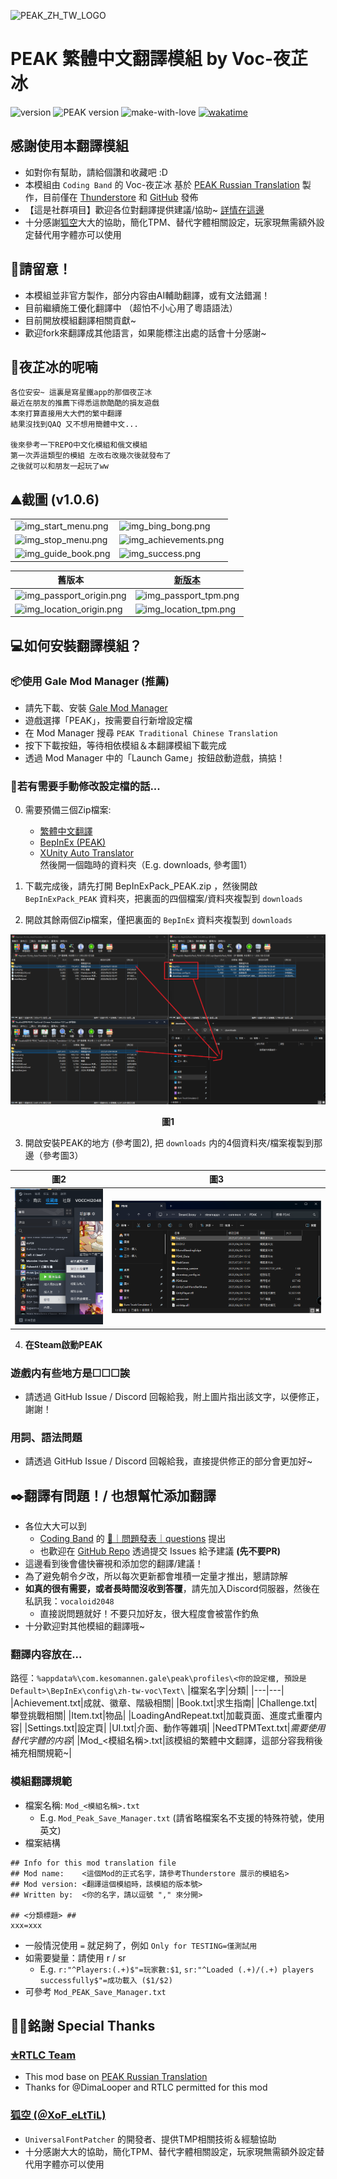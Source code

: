 ![PEAK_ZH_TW_LOGO](https://raw.githubusercontent.com/Vocaloid2048/PEAK-zh-tw-Translation/refs/heads/main/Logo.png)
# PEAK 繁體中文翻譯模組 by Voc-夜芷冰
![version](https://img.shields.io/badge/Version-1.0.7-pink)
![PEAK version](https://img.shields.io/badge/PEAK-1.6.a-orange)
![make-with-love](https://camo.githubusercontent.com/da124fe0d303f3da8682918930b2f99caf16cda69474c01b4c48598d38f71613/68747470733a2f2f696d672e736869656c64732e696f2f62616467652f6d616b655f776974685f2545322539442541342545462542382538462d7768697465)
[![wakatime](https://wakatime.com/badge/user/ca727ba5-9112-4612-b454-d5e407277a51/project/97d38b2f-ce2b-418e-9492-9f3687c2bf1a.svg)](https://wakatime.com/badge/user/ca727ba5-9112-4612-b454-d5e407277a51/project/97d38b2f-ce2b-418e-9492-9f3687c2bf1a)

## 感謝使用本翻譯模組
- 如對你有幫助，請給個讚和收藏吧 :D
- 本模組由 `Coding Band` 的 Voc-夜芷冰 基於 [PEAK Russian Translation](https://thunderstore.io/c/peak/p/RTLC/PEAK_Russian_Translation/) 製作，目前僅在 [Thunderstore](https://thunderstore.io/c/peak/p/Vocaloid2048/PEAK_Traditional_Chinese_Translation/) 和 [GitHub](https://github.com/Vocaloid2048/PEAK-zh-tw-Translation) 發佈
- 【這是社群項目】歡迎各位對翻譯提供建議/協助~ [詳情在這邊](#️翻譯有問題-也想幫忙添加翻譯)
- 十分感謝[狐空](#狐空-xof_elttil)大大的協助，簡化TPM、替代字體相關設定，玩家現無需額外設定替代用字體亦可以使用

## 🚧請留意！
- 本模組並非官方製作，部分内容由AI輔助翻譯，或有文法錯漏！<br>
- 目前繼續施工優化翻譯中 （超怕不小心用了粵語語法）
- 目前開放模組翻譯相關貢獻~
- 歡迎fork來翻譯成其他語言，如果能標注出處的話會十分感謝~

## 💭夜芷冰的呢喃
```
各位安安~ 這裏是寫星鐵app的那個夜芷冰
最近在朋友的推薦下得悉這款酷酷的損友遊戲
本來打算直接用大大們的繁中翻譯
結果沒找到QAQ 又不想用簡體中文...

後來參考一下REPO中文化模組和俄文模組
第一次弄這類型的模組 左改右改幾次後就發布了
之後就可以和朋友一起玩了ww
```

## ⛰️截圖 (v1.0.6)
|||
|---|---|
|![img_start_menu.png](https://raw.githubusercontent.com/Vocaloid2048/PEAK-zh-tw-Translation/refs/heads/main/_IMG/img_start_menu.png)|![img_bing_bong.png](https://raw.githubusercontent.com/Vocaloid2048/PEAK-zh-tw-Translation/refs/heads/main/_IMG/img_bing_bong.png)|
|![img_stop_menu.png](https://raw.githubusercontent.com/Vocaloid2048/PEAK-zh-tw-Translation/refs/heads/main/_IMG/img_stop_menu.png)|![img_achievements.png](https://raw.githubusercontent.com/Vocaloid2048/PEAK-zh-tw-Translation/refs/heads/main/_IMG/img_achievements.png)|
|![img_guide_book.png](https://raw.githubusercontent.com/Vocaloid2048/PEAK-zh-tw-Translation/refs/heads/main/_IMG/img_guide_book.png)|![img_success.png](https://raw.githubusercontent.com/Vocaloid2048/PEAK-zh-tw-Translation/refs/heads/main/_IMG/img_success.png)|

|舊版本|[新版本](#銘謝-special-thanks)|
|---|---|
|![img_passport_origin.png](https://raw.githubusercontent.com/Vocaloid2048/PEAK-zh-tw-Translation/refs/heads/main/_IMG/img_passport_origin.png)|![img_passport_tpm.png](https://raw.githubusercontent.com/Vocaloid2048/PEAK-zh-tw-Translation/refs/heads/main/_IMG/img_passport_tpm.png)|
|![img_location_origin.png](https://raw.githubusercontent.com/Vocaloid2048/PEAK-zh-tw-Translation/refs/heads/main/_IMG/img_location_origin.png)|![img_location_tpm.png](https://raw.githubusercontent.com/Vocaloid2048/PEAK-zh-tw-Translation/refs/heads/main/_IMG/img_location_tpm.png)|


## 💻如何安裝翻譯模組？
### 📦使用 Gale Mod Manager (推薦)
- 請先下載、安裝 [Gale Mod Manager](https://thunderstore.io/c/lethal-company/p/Kesomannen/GaleModManager/)
- 遊戲選擇「PEAK」，按需要自行新增設定檔
- 在 Mod Manager 搜尋 `PEAK Traditional Chinese Translation`
- 按下下載按鈕，等待相依模組＆本翻譯模組下載完成
- 透過 Mod Manager 中的「Launch Game」按鈕啟動遊戲，搞掂！

### 🧰若有需要手動修改設定檔的話...
0. 需要預備三個Zip檔案:
   - [繁體中文翻譯](https://thunderstore.io/c/peak/p/Vocaloid2048/PEAK_Traditional_Chinese_Translation/)
   - [BepInEx (PEAK)](https://thunderstore.io/c/peak/p/BepInEx/BepInExPack_PEAK/)
   - [XUnity Auto Translator](https://thunderstore.io/c/peak/p/Hayrizan/XUnity_AutoTranslator) <br>
   然後開一個臨時的資料夾（E.g. downloads, 參考圖1）


1. 下載完成後，請先打開 BepInExPack_PEAK.zip ，然後開啟 `BepInExPack_PEAK` 資料夾，把裏面的四個檔案/資料夾複製到 `downloads`

2. 開啟其餘兩個Zip檔案，僅把裏面的 `BepInEx` 資料夾複製到 `downloads`

![圖1](_IMG\troubleshoot\img_manual_img1.png)
**<p align=center>圖1</p>**

3. 開啟安裝PEAK的地方 (參考圖2), 把 `downloads` 内的4個資料夾/檔案複製到那邊（參考圖3）

|圖2|圖3|
|---|---|
|![圖2](_IMG\troubleshoot\img_manual_img2.png)|![圖3](_IMG\troubleshoot\img_manual_img3.png)|

4. **在Steam啟動PEAK**

### 遊戲内有些地方是☐☐☐誒
- 請透過 GitHub Issue / Discord 回報給我，附上圖片指出該文字，以便修正，謝謝！

### 用詞、語法問題
- 請透過 GitHub Issue / Discord 回報給我，直接提供修正的部分會更加好~

## ✒️翻譯有問題！/ 也想幫忙添加翻譯
- 各位大大可以到 
  - [Coding Band](https://discord.gg/uXatcbWKv2) 的  [👾｜問題發表｜questions](https://discord.com/channels/880921456903618610/1067563572865024223) 提出
  - 也歡迎在 [GitHub Repo](https://github.com/Vocaloid2048/PEAK-zh-tw-Translation/) 透過提交 Issues 給予建議 **(先不要PR)**
- 這邊看到後會儘快審視和添加您的翻譯/建議！
- 為了避免朝令夕改，所以每次更新都會堆積一定量才推出，懇請諒解
- **如真的很有需要，或者長時間沒收到答覆**，請先加入Discord伺服器，然後在私訊我：`vocaloid2048`
  - 直接説問題就好！不要只加好友，很大程度會被當作釣魚
- 十分歡迎對其他模組的翻譯哦~

### 翻譯内容放在...
路徑：`%appdata%\com.kesomannen.gale\peak\profiles\<你的設定檔, 預設是Default>\BepInEx\config\zh-tw-voc\Text\`
|檔案名字|分類|
|---|---|
|Achievement.txt|成就、徽章、階級相關|
|Book.txt|求生指南|
|Challenge.txt|攀登挑戰相關|
|Item.txt|物品|
|LoadingAndRepeat.txt|加載頁面、進度式重覆内容|
|Settings.txt|設定頁|
|UI.txt|介面、動作等雜項|
|NeedTPMText.txt|*需要使用替代字體的内容*|
|Mod_<模組名稱>.txt|該模組的繁體中文翻譯，這部分容我稍後補充相關規範~|

### 模組翻譯規範
- 檔案名稱: `Mod_<模組名稱>.txt`
  - E.g. `Mod_Peak_Save_Manager.txt` (請省略檔案名不支援的特殊符號，使用英文)
- 檔案結構
```
## Info for this mod translation file
## Mod name:    <這個Mod的正式名字，請參考Thunderstore 展示的模組名>
## Mod version: <翻譯這個模組時，該模組的版本號>
## Written by:  <你的名字，請以逗號 "," 來分開>

## <分類標題> ##
xxx=xxx
```

- 一般情況使用 `=` 就足夠了，例如 `Only for TESTING=僅測試用`
- 如需要變量：請使用 r / sr
  - E.g. `r:"^Players:(.+)$"=玩家數:$1`, `sr:"^Loaded (.+)/(.+) players successfully$"=成功載入 ($1/$2)`
- 可參考 `Mod_PEAK_Save_Manager.txt`

## 🙏🏻銘謝 Special Thanks
### [✯RTLC Team](https://discord.gg/QahpjZzGkm)
- This mod base on [PEAK Russian Translation](https://thunderstore.io/c/peak/p/RTLC/PEAK_Russian_Translation/)
- Thanks for @DimaLooper and RTLC permitted for this mod

### [狐空 (＠XoF_eLtTiL)](https://x.com/XoF_eLtTiL)
- `UniversalFontPatcher` 的開發者、提供TMP相關技術＆經驗協助
- 十分感謝大大的協助，簡化TPM、替代字體相關設定，玩家現無需額外設定替代用字體亦可以使用